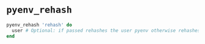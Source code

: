 # `pyenv_rehash`

```ruby
pyenv_rehash 'rehash' do
  user # Optional: if passed rehashes the user pyenv otherwise rehashes the system pyenv
end
```

